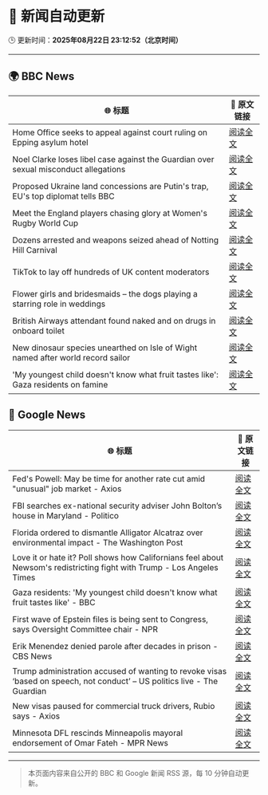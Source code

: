 # 🧠 新闻自动更新

🕒 更新时间：**2025年08月22日 23:12:52（北京时间）**

---

## 🌍 BBC News

| 🌐 标题 | 🔗 原文链接 |
|--------|-------------|
| Home Office seeks to appeal against court ruling on Epping asylum hotel | [阅读全文](https://www.bbc.com/news/articles/cy5p2ye95z9o?at_medium=RSS&at_campaign=rss) |
| Noel Clarke loses libel case against the Guardian over sexual misconduct allegations | [阅读全文](https://www.bbc.com/news/articles/cwy33g0lelno?at_medium=RSS&at_campaign=rss) |
| Proposed Ukraine land concessions are Putin's trap, EU's top diplomat tells BBC | [阅读全文](https://www.bbc.com/news/articles/cp8zdezm507o?at_medium=RSS&at_campaign=rss) |
| Meet the England players chasing glory at Women's Rugby World Cup | [阅读全文](https://www.bbc.co.uk/sport/extra/cg0xeaglwz/the-red-roses?at_medium=RSS&at_campaign=rss) |
| Dozens arrested and weapons seized ahead of Notting Hill Carnival | [阅读全文](https://www.bbc.com/news/articles/cn84pldm54yo?at_medium=RSS&at_campaign=rss) |
| TikTok to lay off hundreds of UK content moderators | [阅读全文](https://www.bbc.com/news/articles/cgjyp48dp21o?at_medium=RSS&at_campaign=rss) |
| Flower girls and bridesmaids – the dogs playing a starring role in weddings | [阅读全文](https://www.bbc.com/news/articles/cj3ly6e5xe8o?at_medium=RSS&at_campaign=rss) |
| British Airways attendant found naked and on drugs in onboard toilet | [阅读全文](https://www.bbc.com/news/articles/c0l62wgpwkzo?at_medium=RSS&at_campaign=rss) |
| New dinosaur species unearthed on Isle of Wight named after world record sailor | [阅读全文](https://www.bbc.com/news/articles/c87ew7qq4wwo?at_medium=RSS&at_campaign=rss) |
| 'My youngest child doesn't know what fruit tastes like': Gaza residents on famine | [阅读全文](https://www.bbc.com/news/articles/cz602wvjv7lo?at_medium=RSS&at_campaign=rss) |

## 📰 Google News

| 🌐 标题 | 🔗 原文链接 |
|--------|-------------|
| Fed's Powell: May be time for another rate cut amid "unusual" job market - Axios | [阅读全文](https://news.google.com/rss/articles/CBMickFVX3lxTFAzRGV3RmxnQWlkRnRuaFUxMnNEZnc5UlNoQmxESmx2alVQSXlrZzcydmRybXhLWVh2NEIya0xDZWhkeEluYlFzcDlXczRQZHFraTFoLXRSSWJNbzVIR3VBUVdFd2NWa3FXcWt6OUVSYUJwQQ?oc=5) |
| FBI searches ex-national security adviser John Bolton’s house in Maryland - Politico | [阅读全文](https://news.google.com/rss/articles/CBMivwFBVV95cUxNWW1PUTZ0bmhfTGpackU2WlJtVzNlWnpkUlZmV052UFJsZlBfTWllcTB4N3d1Q0VMcFZOdHZPZHJ1MktOM3g3aVpJcG10TWh6MmZDRlhhbFNTcS1FWlViTXRITktpbjU0U2xnMTFSNFY5c19IdnIwOWNyekY1SWJxM0VBRFY1amNLSWQ0TjV4eVROLTNodU5yZDJpSC13NVN2MEZTNDZUc0JMbkVMak0wNk9LRE9uRzFCazhQMllaSQ?oc=5) |
| Florida ordered to dismantle Alligator Alcatraz over environmental impact - The Washington Post | [阅读全文](https://news.google.com/rss/articles/CBMinwFBVV95cUxPVHlZMmU4X3RpYUgtcmQzQ1RMOGo5alc1N25aWUJuLW9LTjNVNXR5OThpNkdQQVBZaEEtY3BDQTlISmJCQmNkX293SFpwREc1TGJGWGp4MlhKLXpzZ1FvbjBsVXJKVENBZW45SkpLaG4wWFNwOFhzSkJlNDVYYlphSktWWmdSR2tOd2FYTlBKYlJzNjduOHJMM2pUUUdOVm8?oc=5) |
| Love it or hate it? Poll shows how Californians feel about Newsom's redistricting fight with Trump - Los Angeles Times | [阅读全文](https://news.google.com/rss/articles/CBMilgFBVV95cUxPcE03TllHQlVfbUc4MXQ0YmE4RTdpcnl6OXlPcVdENjIxZ2FjUjUwb0xxTWpJZHNKMGY3MDVWQjBFT3AyanptSy1xQmJHM1hDUlBqU2lVNE1Edm5OM3dCaF81UzRLQU9vSG9mYzJKRjNCX19UOHEzbElZNUpjdFItQXdrVDluOUlKcW9fT3hwMXhoSENHQWc?oc=5) |
| Gaza residents: 'My youngest child doesn't know what fruit tastes like' - BBC | [阅读全文](https://news.google.com/rss/articles/CBMiWkFVX3lxTE5yUXlSTkdnemV5WXZIcGE4ZGNCalpGS0w0Rmg3SXhaRk5sQW5GclNZVkI5Skp5anJXaEtGYVJrTEk5bmhJN3g5MmtHMEFNTEY4WEhSeXEzVXR0UdIBX0FVX3lxTE93Y3MxUkVpaXVjRm1UNjF1c0VMQ0dvUkFTNGtjZk1ycXFpRG41Wm13Q2xDLWpHdExsTHFtX0paLWstNm9nekMwczlsQUtYSnl4c0c4Uk5JZ28zWFFGVGMw?oc=5) |
| First wave of Epstein files is being sent to Congress, says Oversight Committee chair - NPR | [阅读全文](https://news.google.com/rss/articles/CBMioAFBVV95cUxQc3Nac2pFNmVLb2E4YS1fdkd0REVhSkhIQldQaHNBc1lRSVhYeVF3WV9XRk1naTFBZ0c5RG9vSGN5UWoweklTV1RBOGVxVGV1ZVZ5Y183dVVYelV1a3l6YmMwVmF6ZmFZV0RnZjFJcTI0SG9HaWNJbUt4MHYzUWNRSVBNM1BEdlVmY0lRUU5Hekk0TGtvbDdkRUdlM0lSemFS?oc=5) |
| Erik Menendez denied parole after decades in prison - CBS News | [阅读全文](https://news.google.com/rss/articles/CBMikAFBVV95cUxQbjlHSW1obE9QNGhBT2tNeVV4T2pzQTBqZVhhRV9USnNQaGROQjFSQkI0cDhiX0lWODdOcmMzM3o0SEtrRzFWVkpmdkZDa0VGbzdUbDFNY0VaQXpkM2VNR1g0Y0NFamVmRGRVRmNzeVNOZXlRcWxXWHpKUmVUQVhiN0NZeXN3V3NENlpfTXBuZW8?oc=5) |
| Trump administration accused of wanting to revoke visas ‘based on speech, not conduct’ – US politics live - The Guardian | [阅读全文](https://news.google.com/rss/articles/CBMi0AFBVV95cUxNVU5rREZuTXJfSjZNVFd5RkN6MFptajlrclRCUHA4eW5ibk9aU3UxYndTVmtLX2JpckRPY3pGamNpMmdaQ0FYOEdIZ1dUeEdjaU5GNjlLNEZlUjJaVWpmT1NkcmhXWGdVN2J5UDZiMW9Falh5UGpZSTMydDdOOVBXQUFWX293c1MwckRJcXNZb0xicEItczU5M2doME9WWTcyemFEOW1MUjl2NTJXZ1d5Zy1NRVlNNmlPckZNTjZ1NUIxZzVCalkzNVRJZ0I5SFpq?oc=5) |
| New visas paused for commercial truck drivers, Rubio says - Axios | [阅读全文](https://news.google.com/rss/articles/CBMiekFVX3lxTE0wcFprXzBaS3Yxb0NRZmZ0ekZYV3VJcnpnak5IeWV5LVVVSTcwY1h5VmhJNFRZUVowa1FZV3pISFRIZURqN1VGd3ZERXRWMmFJZjJZa0hUSVhHaEMwVDZLcnVzNXZxSTRQZFdoZ082RGU5WTlZX2VDaDhn?oc=5) |
| Minnesota DFL rescinds Minneapolis mayoral endorsement of Omar Fateh - MPR News | [阅读全文](https://news.google.com/rss/articles/CBMifkFVX3lxTE4wbW9zTkpIdFFuSERUdTBUbk5CaWpaNmw4YVRqZUFNTEhQUTNHYkZOT3Ffa3RkbGlUZURxaW5oZGJHX0QzZ0RGTU9mV2dUWkk1Ny1ZNnN3Z09TNmI5WTFqaXpJS1U3T2phMlNURmhZWFJwZkNWODlYR3FMSWZfZw?oc=5) |

---
> 本页面内容来自公开的 BBC 和 Google 新闻 RSS 源，每 10 分钟自动更新。